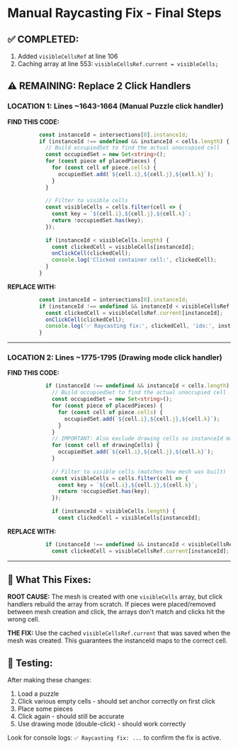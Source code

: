# Manual Raycasting Fix - Final Steps

## ✅ COMPLETED:
1. Added `visibleCellsRef` at line 106
2. Caching array at line 553: `visibleCellsRef.current = visibleCells;`

## ⚠️ REMAINING: Replace 2 Click Handlers

### LOCATION 1: Lines ~1643-1664 (Manual Puzzle click handler)

**FIND THIS CODE:**
```typescript
          const instanceId = intersections[0].instanceId;
          if (instanceId !== undefined && instanceId < cells.length) {
            // Build occupiedSet to find the actual unoccupied cell
            const occupiedSet = new Set<string>();
            for (const piece of placedPieces) {
              for (const cell of piece.cells) {
                occupiedSet.add(`${cell.i},${cell.j},${cell.k}`);
              }
            }
            
            // Filter to visible cells
            const visibleCells = cells.filter(cell => {
              const key = `${cell.i},${cell.j},${cell.k}`;
              return !occupiedSet.has(key);
            });
            
            if (instanceId < visibleCells.length) {
              const clickedCell = visibleCells[instanceId];
              onClickCell(clickedCell);
              console.log('Clicked container cell:', clickedCell);
            }
          }
```

**REPLACE WITH:**
```typescript
          const instanceId = intersections[0].instanceId;
          if (instanceId !== undefined && instanceId < visibleCellsRef.current.length) {
            const clickedCell = visibleCellsRef.current[instanceId];
            onClickCell(clickedCell);
            console.log('✅ Raycasting fix:', clickedCell, 'idx:', instanceId);
          }
```

---

### LOCATION 2: Lines ~1775-1795 (Drawing mode click handler)

**FIND THIS CODE:**
```typescript
            if (instanceId !== undefined && instanceId < cells.length) {
              // Build occupiedSet to find the actual unoccupied cell
              const occupiedSet = new Set<string>();
              for (const piece of placedPieces) {
                for (const cell of piece.cells) {
                  occupiedSet.add(`${cell.i},${cell.j},${cell.k}`);
                }
              }
              // IMPORTANT: Also exclude drawing cells so instanceId matches current mesh
              for (const cell of drawingCells) {
                occupiedSet.add(`${cell.i},${cell.j},${cell.k}`);
              }
              
              // Filter to visible cells (matches how mesh was built)
              const visibleCells = cells.filter(cell => {
                const key = `${cell.i},${cell.j},${cell.k}`;
                return !occupiedSet.has(key);
              });
              
              if (instanceId < visibleCells.length) {
                const clickedCell = visibleCells[instanceId];
```

**REPLACE WITH:**
```typescript
            if (instanceId !== undefined && instanceId < visibleCellsRef.current.length) {
              const clickedCell = visibleCellsRef.current[instanceId];
```

---

## 🎯 What This Fixes:

**ROOT CAUSE:** The mesh is created with one `visibleCells` array, but click handlers rebuild the array from scratch. If pieces were placed/removed between mesh creation and click, the arrays don't match and clicks hit the wrong cell.

**THE FIX:** Use the cached `visibleCellsRef.current` that was saved when the mesh was created. This guarantees the instanceId maps to the correct cell.

## 🧪 Testing:

After making these changes:
1. Load a puzzle
2. Click various empty cells - should set anchor correctly on first click
3. Place some pieces
4. Click again - should still be accurate
5. Use drawing mode (double-click) - should work correctly

Look for console logs: `✅ Raycasting fix: ...` to confirm the fix is active.
